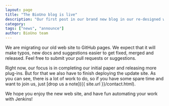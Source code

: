 ```yaml
---
layout: page
title: "The BioUno blog is live"
description: "Our first post in our brand new blog in our re-designed web site"
category: 
tags: ["news", "announce"]
author: BioUno team
---
```


We are migrating our old web site to GitHub pages. We expect that it will make typos, new docs 
and suggestions easier to get fixed, merged and released. Feel free to submit your pull requests 
or suggestions.

Right now, our focus is in completing our initial paper and releasing more plug-ins. But for that 
we also have to finish deploying the update site. As you can see, there is a lot of work to do, 
so if you have some spare time and want to join us, just [drop us a note]({{ site.url }}/contact.html).

We hope you enjoy the new web site, and have fun automating your work with Jenkins!
